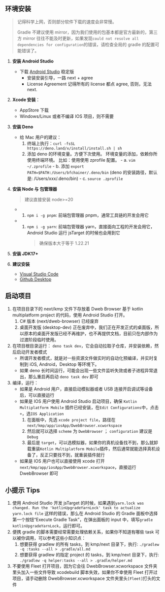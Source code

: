 ## 环境安装

> 记得科学上网，否则部分软件下载的速度会非常慢。
>
> Gradle 不建议使用 mirror，因为我们使用的包基本都是官方最新的，第三方 mirror 往往不能及时更新，如果发现`could not resolve all dependencies for configuration`的错误，请检查全局的 gradle 的配置可能错误了。

1.  **安装 Android Studio**

    - 下载 [Android Studio](https://developer.android.com/studio/) 稳定版
      - 安装安装引导，一路 next + agree
      - License Agreement 记得所有的 license 都点 agree, 否则，无法 next.

1.  **Xcode 安装**：

    - AppStore 下载
    - Windows/Linux 或者不编译 IOS 项目，则不需要

1.  **安装 Deno**

    - 给 Mac 用户的建议：
      1. 终端上执行：`curl -fsSL https://deno.land/x/install/install.sh | sh`
      1. 添加 deno 的环境变量。方便下次使用。 环境变量的添加，依赖你所使用终端环境。 比如：使用使用 zprofile 配置。 - a. `vim ~/.zprofile` - b. 添加 `export PATH=$PATH:/Users/bfchainer/.deno/bin` (deno 的安装路径，默认是: /Users/xxx/.deno/bin) - c. `source .zprofile`

1.  **安装 Node 与 包管理器**

    > 建议直接安装 node>=20

    - 1. `npm i -g pnpm`: 前端包管理器 pnpm，通常工具链的开发会用它
    - 1. `npm i -g yarn`: 前端包管理器 yarn，直接面向工程的开发会用它，Android Studio 运行 jsTarget 的时候也会用到它
         > 确保版本大于等于 1.22.21

1.  **安装 JDK17+**

1.  **建议安装**
    - [Visual Studio Code](https://code.visualstudio.com/download)
    - [Github Desktop](https://desktop.github.com/)

## 启动项目

1. 在项目目录下的 next/kmp 文件下存放着 Dweb Browser 基于 kotlin multiplatform project 的代码，使用 Android Studio 打开。
   1. C# 版本 (next/dweb-browser) 已经废弃
   1. 桌面开发版 (desktop-dev) 正在废弃中，我们正在开发正式的桌面版，所以原本的桌面开发版已经不再维护，也不再提供文档，目前只在内部作为过渡阶段临时使用。
1. 在项目根目录运行： `deno task dev`，它会自动拉取子仓库，并安装依赖，然后启动开发者模式
   - 所谓开发者模式，就是对一些资源文件做实时的自动化预编译，并实时复制到 iOS, Android，Desktop 等环境下。
   - 如果 deno 长时间运行，可能会出现一些文件监听失效或者子进程异常退出，那么重启再启动 `deno task dev` 即可
1. 编译，运行：
   - 如果是 Android 用户，直接启动模拟器或者 USB 连接开启调试等设备后，可以直接运行
   - 如果是 IOS 用户使用 Android Studio 启动项目，确保 `Kotlin Multiplatform Mobile` 插件已经安装，在`Edit Configurations`中，点击`+`，选`IOS Application`
     1. 在面板中，先选 `xcode project file`，路径在 `next/kmp/app/iosApp/DwebBrowser.xcworkspace`
     1. 然后就可以选择 `scheme` 为 `DwebBrowser` ； `configuration` 建议是 `Debug`
     1. 最后是 `target`，可以选模拟器，如果你的真机设备找不到，那么就卸载重装`Kotlin Multiplatform Mobile`插件，然后通常就能选择真机设备了，反正只要找不到，就重装插件就行
   - 如果是 IOS 用户也可以直接使用 xcode 打开`next/kmp/app/iosApp/DwebBrowser.xcworkspace`，直接运行 DwebBrowser 即可

## 小提示 Tips

1. 使用 Android Studio 开发 jsTarget 的时候，如果遇到`yarn.lock was changed. Run the 'kotlinUpgradeYarnLock' task to actualize yarn.lock file` 这样的错误，那么在 Android Studio 的 Gradle 面板中选择第一个按钮“Execute Gradle Task”，在弹出面板的 input 中，填写`gradle kotlinUpgradeYarnLock`，运行即可。
1. 便携 gradle 的脚本需要经常需要处理依赖关系，如果你不知道有哪些 task 可以被你调用，可以参考这些小知识点：
   1. 想要获得 gradlew 的所有 tasks，到 kmp/next 目录下，执行: `./gradlew -q :tasks --all > .gradle/all.md`
   1. 想要获得 gradlew 的指定 project 的 tasks，到 kmp/next 目录下，执行: `./gradlew -q helper:tasks --all > .gradle/helper.md`
1. 不要使用 Fleet 打开项目，因为它会往 DwebBrowser.xcworkspace 文件夹里头加入一些文件导致 xcodebuild 脚本失效，如果你不幸使用 Fleet 打开过项目，请手动删除 DwebBrowser.xcworkspace 文件夹里头`[Fleet]`打头的文件
